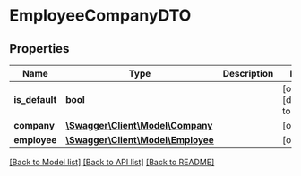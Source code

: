 # EmployeeCompanyDTO

## Properties
Name | Type | Description | Notes
------------ | ------------- | ------------- | -------------
**is_default** | **bool** |  | [optional] [default to false]
**company** | [**\Swagger\Client\Model\Company**](Company.md) |  | [optional] 
**employee** | [**\Swagger\Client\Model\Employee**](Employee.md) |  | [optional] 

[[Back to Model list]](../../README.md#documentation-for-models) [[Back to API list]](../../README.md#documentation-for-api-endpoints) [[Back to README]](../../README.md)

